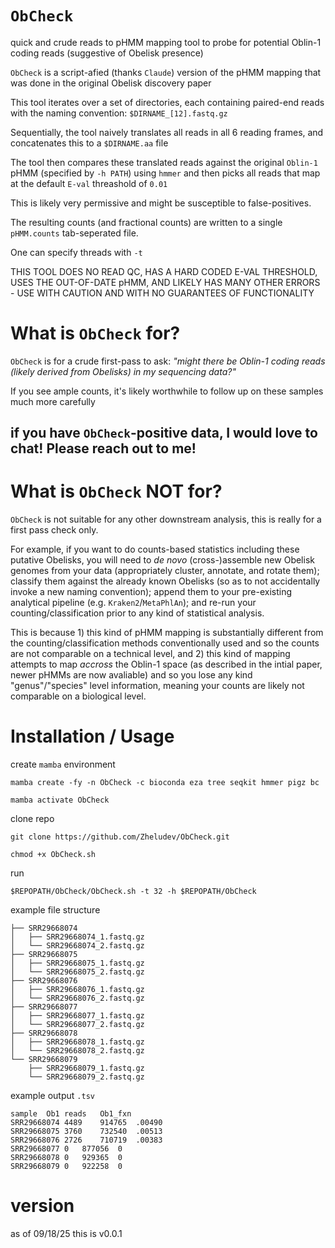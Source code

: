 # `ObCheck`
quick and crude reads to pHMM mapping tool to probe for potential Oblin-1 coding reads (suggestive of Obelisk presence)

`ObCheck` is a script-afied (thanks `Claude`) version of the pHMM mapping that was done in the original Obelisk discovery paper

This tool iterates over a set of directories, each containing paired-end reads with the naming convention: `$DIRNAME_[12].fastq.gz`

Sequentially, the tool naively translates all reads in all 6 reading frames, and concatenates this to a `$DIRNAME.aa` file

The tool then compares these translated reads against the original `Oblin-1` pHMM (specified by `-h PATH`) using `hmmer` and then picks all reads that map at the default `E-val` threashold of `0.01`

This is likely very permissive and might be susceptible to false-positives.

The resulting counts (and fractional counts) are written to a single `pHMM.counts` tab-seperated file.

One can specify threads with `-t`

THIS TOOL DOES NO READ QC, HAS A HARD CODED E-VAL THRESHOLD, USES THE OUT-OF-DATE pHMM, AND LIKELY HAS MANY OTHER ERRORS - USE WITH CAUTION AND WITH NO GUARANTEES OF FUNCTIONALITY

# What is `ObCheck` for?

`ObCheck` is for a crude first-pass to ask: _"might there be Oblin-1 coding reads (likely derived from Obelisks) in my sequencing data?"_

If you see ample counts, it's likely worthwhile to follow up on these samples much more carefully

## if you have `ObCheck`-positive data, I would love to chat! Please reach out to me!

# What is `ObCheck` NOT for?

`ObCheck` is not suitable for any other downstream analysis, this is really for a first pass check only.

For example, if you want to do counts-based statistics including these putative Obelisks, you will need to _de novo_ (cross-)assemble new Obelisk genomes from your data (appropriately cluster, annotate, and rotate them); classify them against the already known Obelisks (so as to not accidentally invoke a new naming convention); append them to your pre-existing analytical pipeline (e.g. `Kraken2`/`MetaPhlAn`); and re-run your counting/classification prior to any kind of statistical analysis.

This is because 1) this kind of pHMM mapping is substantially different from the counting/classification methods conventionally used and so the counts are not comparable on a technical level, and 2) this kind of mapping attempts to map _accross_ the Oblin-1 space (as described in the intial paper, newer pHMMs are now avaliable) and so you lose any kind "genus"/"species" level information, meaning your counts are likely not comparable on a biological level.

# Installation / Usage

create `mamba` environment

`mamba create -fy -n ObCheck -c bioconda eza tree seqkit hmmer pigz bc`

`mamba activate ObCheck`

clone repo

`git clone https://github.com/Zheludev/ObCheck.git`

`chmod +x ObCheck.sh`

run

`$REPOPATH/ObCheck/ObCheck.sh -t 32 -h $REPOPATH/ObCheck`

example file structure

```
├── SRR29668074
│   ├── SRR29668074_1.fastq.gz
│   └── SRR29668074_2.fastq.gz
├── SRR29668075
│   ├── SRR29668075_1.fastq.gz
│   └── SRR29668075_2.fastq.gz
├── SRR29668076
│   ├── SRR29668076_1.fastq.gz
│   └── SRR29668076_2.fastq.gz
├── SRR29668077
│   ├── SRR29668077_1.fastq.gz
│   └── SRR29668077_2.fastq.gz
├── SRR29668078
│   ├── SRR29668078_1.fastq.gz
│   └── SRR29668078_2.fastq.gz
└── SRR29668079
    ├── SRR29668079_1.fastq.gz
    └── SRR29668079_2.fastq.gz
```

example output `.tsv`

```
sample	Ob1	reads	Ob1_fxn
SRR29668074	4489	914765	.00490
SRR29668075	3760	732540	.00513
SRR29668076	2726	710719	.00383
SRR29668077	0	877056	0
SRR29668078	0	929365	0
SRR29668079	0	922258	0
```

# version

as of 09/18/25 this is v0.0.1
